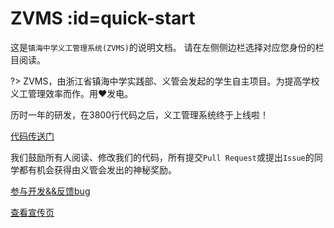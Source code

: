 # ZVMS :id=quick-start

这是`镇海中学义工管理系统(ZVMS)`的说明文档。
请在左侧侧边栏选择对应您身份的栏目阅读。

?> ZVMS，由浙江省镇海中学实践部、义管会发起的学生自主项目。为提高学校义工管理效率而作。用❤发电。

历时一年的研发，在3800行代码之后，义工管理系统终于上线啦！

[代码传送门](https://gitee.com/zvms)

我们鼓励所有人阅读、修改我们的代码，所有提交`Pull Request`或提出`Issue`的同学都有机会获得由义管会发出的神秘奖励。

[参与开发&&反馈bug](https://zvms.gitee.io/zvms-doc/#/./joinus/index)

[查看宣传页]()